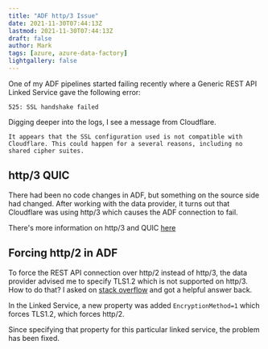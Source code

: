 ```yaml
---
title: "ADF http/3 Issue"
date: 2021-11-30T07:44:13Z
lastmod: 2021-11-30T07:44:13Z
draft: false
author: Mark
tags: [azure, azure-data-factory]
lightgallery: false
---
```

One of my ADF pipelines started failing recently where a Generic REST API Linked Service gave the following error:

`525: SSL handshake failed`

Digging deeper into the logs, I see a message from Cloudflare.

```
It appears that the SSL configuration used is not compatible with Cloudflare. This could happen for a several reasons, including no shared cipher suites.
```

## http/3 QUIC

There had been no code changes in ADF, but something on the source side had changed. After working with the data provider, it turns out that Cloudflare was using http/3 which causes the ADF connection to fail.

There's more information on http/3 and QUIC [here](https://blog.cloudflare.com/http3-the-past-present-and-future/)


## Forcing http/2 in ADF

To force the REST API connection over http/2 instead of http/3, the data provider advised me to specify TLS1.2 which is not supported on http/3. How to do that? I asked on [stack overflow](https://stackoverflow.com/questions/70114044/how-to-set-tls-version-in-azure-data-factory-generic-rest-linked-service) and got a helpful answer back.

In the Linked Service, a new property was added `EncryptionMethod=1` which forces TLS1.2, which forces http/2.

Since specifying that property for this particular linked service, the problem has been fixed.